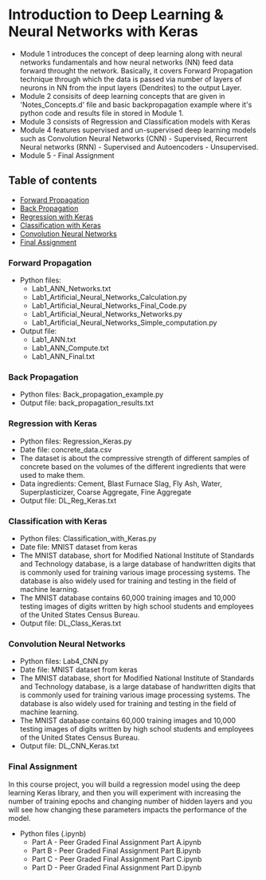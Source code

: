 # Introduction to Deep Learning & Neural Networks with Keras
* Module 1 introduces the concept of deep learning along with neural networks fundamentals and how neural networks (NN) feed data forward throught the network.
Basically, it covers Forward Propagation technique through which the data is passed  via number of layers of neurons in NN from the input layers (Dendrites) to the output Layer.
* Module 2 consisits of deep learning concepts that are given in 'Notes_Concepts.d' file and basic backpropagation example where it's python code and results file in stored in Module 1.
* Module 3 consists of Regression and Classification models with Keras
* Module 4 features supervised and un-supervised deep learning models such as Convolution Neural Networks (CNN) - Supervised, Recurrent Neural networks (RNN) - Supervised and Autoencoders - Unsupervised.
* Module 5 - Final Assignment

## Table of contents
* [Forward Propagation](#forward-propagation)
* [Back Propagation](#back-propagation)
* [Regression with Keras](#regression-with-keras)
* [Classification with Keras](#classification-with-keras)
* [Convolution Neural Networks](#convolution-neural-networks)
* [Final Assignment](#final-assignment)

### Forward Propagation

* Python files: 
  * Lab1_ANN_Networks.txt
  * Lab1_Artificial_Neural_Networks_Calculation.py
  * Lab1_Artificial_Neural_Networks_Final_Code.py
  * Lab1_Artificial_Neural_Networks_Networks.py
  * Lab1_Artificial_Neural_Networks_Simple_computation.py
* Output file: 
  * Lab1_ANN.txt
  * Lab1_ANN_Compute.txt
  * Lab1_ANN_Final.txt

### Back Propagation

* Python files: Back_propagation_example.py
* Output file: back_propagation_results.txt

### Regression with Keras

* Python files: Regression_Keras.py
* Date file: concrete_data.csv
* The dataset is about the compressive strength of different samples of concrete based on the volumes of the different ingredients that were used to make them. 
* Data ingredients: Cement, Blast Furnace Slag, Fly Ash, Water, Superplasticizer, Coarse Aggregate, Fine Aggregate
* Output file: DL_Reg_Keras.txt

### Classification with Keras

* Python files: Classification_with_Keras.py
* Date file: MNIST dataset from keras
* The MNIST database, short for Modified National Institute of Standards and Technology database, is a large database of handwritten digits that is commonly used for training various image processing systems. The database is also widely used for training and testing in the field of machine learning.
* The MNIST database contains 60,000 training images and 10,000 testing images of digits written by high school students and employees of the United States Census Bureau.
* Output file: DL_Class_Keras.txt

### Convolution Neural Networks

* Python files: Lab4_CNN.py
* Date file: MNIST dataset from keras
* The MNIST database, short for Modified National Institute of Standards and Technology database, is a large database of handwritten digits that is commonly used for training various image processing systems. The database is also widely used for training and testing in the field of machine learning.
* The MNIST database contains 60,000 training images and 10,000 testing images of digits written by high school students and employees of the United States Census Bureau.
* Output file: DL_CNN_Keras.txt

### Final Assignment

In this course project, you will build a regression model using the deep learning Keras library, and then you will experiment with increasing
the number of training epochs and changing number of hidden layers and you will see how changing these parameters impacts the performance of the model.

 * Python files (.ipynb)
   * Part A - Peer Graded Final Assignment Part A.ipynb
   * Part B - Peer Graded Final Assignment Part B.ipynb
   * Part C - Peer Graded Final Assignment Part C.ipynb
   * Part D - Peer Graded Final Assignment Part D.ipynb

